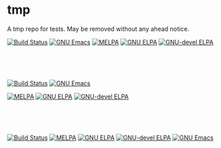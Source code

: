 # tmp

A tmp repo for tests. May be removed without any ahead notice.

[![Build Status](https://github.com/company-mode/company-mode/actions/workflows/ci.yml/badge.svg)](https://github.com/company-mode/company-mode/actions/workflows/ci.yml)
[![GNU Emacs](https://img.shields.io/static/v1?logo=gnuemacs&logoColor=fafafa&label=Made%20for&message=GNU%20Emacs&color=7F5AB6&style=flat)](https://www.gnu.org/software/emacs/)
[![MELPA](https://melpa.org/packages/company-badge.svg)](https://melpa.org/#/company)
[![GNU ELPA](https://elpa.gnu.org/packages/company.svg)](https://elpa.gnu.org/packages/company.html)
[![GNU-devel ELPA](https://elpa.gnu.org/devel/company.svg)](https://elpa.gnu.org/devel/company.html)

<br />
<br />
<br />

[![Build Status](https://github.com/company-mode/company-mode/actions/workflows/ci.yml/badge.svg)](https://github.com/company-mode/company-mode/actions/workflows/ci.yml)
[![GNU Emacs](https://img.shields.io/static/v1?logo=gnuemacs&logoColor=fafafa&label=Made%20for&message=GNU%20Emacs&color=7F5AB6&style=flat)](https://www.gnu.org/software/emacs/)

[![MELPA](https://melpa.org/packages/company-badge.svg)](https://melpa.org/#/company)
[![GNU ELPA](https://elpa.gnu.org/packages/company.svg)](https://elpa.gnu.org/packages/company.html)
[![GNU-devel ELPA](https://elpa.gnu.org/devel/company.svg)](https://elpa.gnu.org/devel/company.html)

<br />
<br />
<br />

[![Build Status](https://github.com/company-mode/company-mode/actions/workflows/ci.yml/badge.svg)](https://github.com/company-mode/company-mode/actions/workflows/ci.yml)
[![MELPA](https://melpa.org/packages/company-badge.svg)](https://melpa.org/#/company)
[![GNU ELPA](https://elpa.gnu.org/packages/company.svg)](https://elpa.gnu.org/packages/company.html)
[![GNU-devel ELPA](https://elpa.gnu.org/devel/company.svg)](https://elpa.gnu.org/devel/company.html)
[![GNU Emacs](https://img.shields.io/static/v1?logo=gnuemacs&logoColor=fafafa&label=Made%20for&message=GNU%20Emacs&color=7F5AB6&style=flat)](https://www.gnu.org/software/emacs/)
